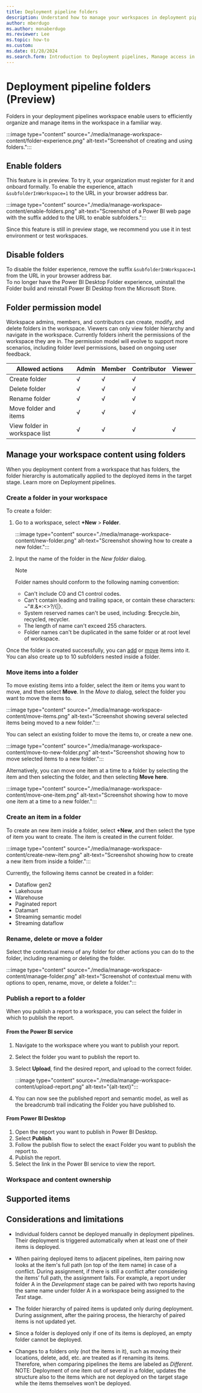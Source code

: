 ```yaml
---
title: Deployment pipeline folders
description: Understand how to manage your workspaces in deployment pipelines using folders.
author: mberdugo
ms.author: monaberdugo
ms.reviewer: Lee
ms.topic: how-to
ms.custom:
ms.date: 01/28/2024
ms.search.form: Introduction to Deployment pipelines, Manage access in Deployment pipelines, Deployment pipelines operations
---
```


# Deployment pipeline folders (Preview)

Folders in your deployment pipelines workspace enable users to efficiently organize and manage items in the workspace in a familiar way.

:::image type="content" source="./media/manage-workspace-content/folder-experience.png" alt-text="Screenshot of creating and using folders.":::

## Enable folders

This feature is in preview. To try it, your organization must register for it and onboard formally.
To enable the experience, attach `&subfolderInWorkspace=1` to the URL in your browser address bar.

:::image type="content" source="./media/manage-workspace-content/enable-folders.png" alt-text="Screenshot of a Power BI web page with the suffix added to the URL to enable subfolders.":::

Since this feature is still in preview stage, we recommend you use it in test environment or test workspaces.

## Disable folders

To disable the folder experience, remove the suffix `&subfolderInWorkspace=1` from the URL in your browser address bar.  
To no longer have the Power BI Desktop Folder experience, uninstall the Folder build and reinstall Power BI Desktop from the Microsoft Store.

## Folder permission model

Workspace admins, members, and contributors can create, modify, and delete folders in the workspace. Viewers can only view folder hierarchy and navigate in the workspace.
Currently folders inherit the permissions of the workspace they are in. The permission model will evolve to support more scenarios, including folder level permissions, based on ongoing user feedback.

|     Allowed   actions                  |     Admin    |     Member    |     Contributor    |     Viewer    |
|----------------------------------------|--------------|---------------|--------------------|---------------|
|     Create   folder                    |     √        |     √         |     √              |               |
|     Delete   folder                    |     √        |     √         |     √              |               |
|     Rename   folder                    |     √        |     √         |     √              |               |
|     Move   folder and items            |     √        |     √         |     √              |               |
|     View   folder in workspace list    |     √        |     √         |     √              |     √         |

## Manage your workspace content using folders

When you deployment content from a workspace that has folders, the folder hierarchy is automatically applied to the deployed items in the target stage. Learn more on Deployment pipelines.

### Create a folder in your workspace

To create a folder:

1. Go to a workspace, select **+New** > **Folder**.

    :::image type="content" source="./media/manage-workspace-content/new-folder.png" alt-text="Screenshot showing how to create a new folder.":::

1. Input the name of the folder in the *New folder* dialog.

    > [!NOTE]
    > Folder names should conform to the following naming convention:
    >
    > * Can't include C0 and C1 control codes.
    > * Can't contain leading and trailing space, or contain these characters: ~"#.&*:<>?/\{|}.
    > * System reserved names can't be used, including: $recycle.bin, recycled, recycler.
    > * The length of name can't exceed 255 characters.
    > * Folder names can't be duplicated in the same folder or at root level of workspace.

Once the folder is created successfully, you can [add](#create-an-item-in-a-folder) or [move](#move-items-into-a-folder) items into it. You can also create up to 10 subfolders nested inside a folder.

### Move items into a folder

To move existing items into a folder, select the item or items you want to move, and then select **Move**. In the *Move to* dialog, select the folder you want to move the items to.

:::image type="content" source="./media/manage-workspace-content/move-items.png" alt-text="Screenshot showing several selected items being moved to a new folder.":::

You can select an existing folder to move the items to, or create a new one.

:::image type="content" source="./media/manage-workspace-content/move-to-new-folder.png" alt-text="Screenshot showing how to move selected items to a new folder.":::

Alternatively, you can move one item at a time to a folder by selecting the item and then selecting the folder, and then selecting **Move here**.

:::image type="content" source="./media/manage-workspace-content/move-one-item.png" alt-text="Screenshot showing how to move one item at a time to a new folder.":::

### Create an item in a folder

To create an new item inside a folder, select **+New**, and then select the type of item you want to create. The item is created in the current folder.

:::image type="content" source="./media/manage-workspace-content/create-new-item.png" alt-text="Screenshot showing how to create a new item from inside a folder.":::

Currently, the following items cannot be created in a folder:

* Dataflow gen2
* Lakehouse
* Warehouse
* Paginated report
* Datamart
* Streaming semantic model
* Streaming dataflow

### Rename, delete or move a folder

Select the contextual menu of any folder for other actions you can do to the folder, including renaming or deleting the folder.

:::image type="content" source="./media/manage-workspace-content/manage-folder.png" alt-text="Screenshot of contextual menu with options to open, rename, move, or delete a folder.":::

### Publish a report to a folder

When you publish a report to a workspace, you can select the folder in which to publish the report.

#### From the Power BI service

1. Navigate to the workspace where you want to publish your report.
1. Select the folder you want to publish the report to.
1. Select **Upload**, find the desired report, and upload to the correct folder.

    :::image type="content" source="./media/manage-workspace-content/upload-report.png" alt-text="{alt-text}":::

1. You can now see the published report and semantic model, as well as the breadcrumb trail indicating the Folder you have published to.

#### From Power BI Desktop

1. Open the report you want to publish in Power BI Desktop.
1. Select **Publish**.
1. Follow the publish flow to select the exact Folder you want to publish the report to.
1. Publish the report.
1. Select the link in the Power BI service to view the report.

### Workspace and content ownership

## Supported items

## Considerations and limitations

* Individual folders cannot be deployed manually in deployment pipelines. Their deployment is triggered automatically when at least one of their items is deployed.

* When pairing deployed items to adjacent pipelines, item pairing now looks at the item's full path (on top of the item name) in case of a conflict. During assignment, if there is still a conflict after considering the items’ full path, the assignment fails. For example, a report under folder A in the *Development* stage can be paired with two reports having the same name under folder A in a workspace being assigned to the *Test* stage.

* The folder hierarchy of paired items is updated only during deployment. During assignment, after the pairing process, the hierarchy of paired items is not updated yet.

* Since a folder is deployed only if one of its items is deployed, an empty folder cannot be deployed.

* Changes to a folders only (not the items in it), such as moving their locations, delete, add, etc. are treated as if renaming its items. Therefore, when comparing pipelines the items are labeled as *Different*.
NOTE: Deployment of one item out of several in a folder, updates the structure also to the items which are not deployed on the target stage while the items themselves won’t be deployed.
